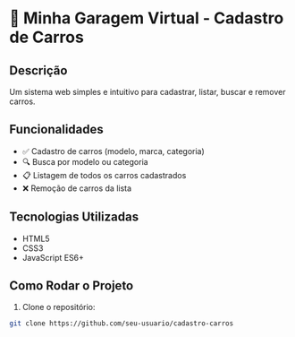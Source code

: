 # 🚗 Minha Garagem Virtual - Cadastro de Carros

## Descrição
Um sistema web simples e intuitivo para cadastrar, listar, buscar e remover carros.

## Funcionalidades
- ✅ Cadastro de carros (modelo, marca, categoria)
- 🔍 Busca por modelo ou categoria
- 📋 Listagem de todos os carros cadastrados
- ❌ Remoção de carros da lista

## Tecnologias Utilizadas
- HTML5
- CSS3
- JavaScript ES6+

## Como Rodar o Projeto
1. Clone o repositório:
```bash
git clone https://github.com/seu-usuario/cadastro-carros
